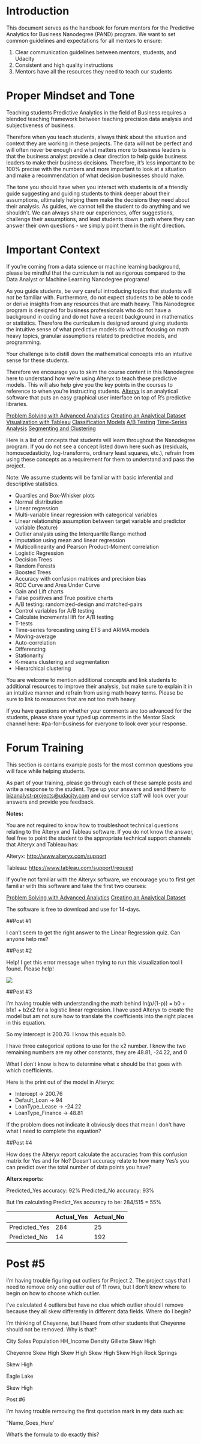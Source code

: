 # Introduction
This document serves as the handbook for forum mentors for the Predictive Analytics for Business Nanodegree (PAND) program. We want to set common guidelines and expectations for all mentors to ensure:

1. Clear communication guidelines between mentors, students, and Udacity
2. Consistent and high quality instructions
3. Mentors have all the resources they need to teach our students

# Proper Mindset and Tone
Teaching students Predictive Analytics in the field of Business requires a blended teaching framework between teaching precision data analysis and subjectiveness of business. 

Therefore when you teach students, always think about the situation and context they are working in these projects. The data will not be perfect and will often never be enough and what matters more to business leaders is that the business analyst provide a clear direction to help guide business leaders to make their business decisions. Therefore, it’s less important to be 100% precise with the numbers and more important to look at a situation and make a recommendation of what decision businesses should make.

The tone you should have when you interact with students is of a friendly guide suggesting and guiding students to think deeper about their assumptions, ultimately helping them make the decisions they need about their analysis. As guides, we cannot tell the student to do anything and we shouldn’t. We can always share our experiences, offer suggestions, challenge their assumptions, and lead students down a path where they can answer their own questions - we simply point them in the right direction.
# Important Context
If you’re coming from a data science or machine learning background, please be mindful that the curriculum is not as rigorous compared to the Data Analyst or Machine Learning Nanodegree programs!

As you guide students, be very careful introducing topics that students will not be familiar with. Furthermore, do not expect students to be able to code or derive insights from any resources that are math heavy. This Nanodegree program is designed for business professionals who do not have a background in coding and do not have a recent background in mathematics or statistics. Therefore the curriculum is designed around giving students the intuitive sense of what predictive models do without focusing on math heavy topics, granular assumptions related to predictive models, and programming.

Your challenge is to distill down the mathematical concepts into an intuitive sense for these students.

Therefore we encourage you to skim the course content in this Nanodegree here to understand how we’re using Alteryx to teach these predictive models. This will also help give you the key points in the courses to reference to when you’re instructing students. [Alteryx](https://www.alteryx.com) is an analytical software that puts an easy graphical user interface on top of R’s predictive libraries.

[Problem Solving with Advanced Analytics](https://classroom.udacity.com/courses/ud976)
[Creating an Analytical Dataset](https://classroom.udacity.com/courses/ud977)
[Visualization with Tableau](https://classroom.udacity.com/courses/ud1006)
[Classification Models](https://classroom.udacity.com/courses/ud978)
[A/B Testing](https://classroom.udacity.com/courses/ud979)
[Time-Series Analysis](https://classroom.udacity.com/courses/ud980)
[Segmenting and Clustering](https://classroom.udacity.com/courses/ud981)

Here is a list of concepts that students will learn throughout the Nanodegree program. If you do not see a concept listed down here such as (residuals, homoscedasticity, log-transforms, ordinary least squares, etc.), refrain from using these concepts as a requirement for them to understand and pass the project. 

Note: We assume students will be familiar with basic inferential and descriptive statistics.

* Quartiles and Box-Whisker plots
* Normal distribution
* Linear regression
* Multi-variable linear regression with categorical variables
* Linear relationship assumption between target variable and predictor variable (feature)
* Outlier analysis using the Interquartile Range method
* Imputation using mean and linear regression
* Multicollinearity and Pearson Product-Moment correlation
* Logistic Regression
* Decision Trees
* Random Forests
* Boosted Trees
* Accuracy with confusion matrices and precision bias
* ROC Curve and Area Under Curve
* Gain and Lift charts
* False positives and True positive charts
* A/B testing: randomized-design and matched-pairs
* Control variables for A/B testing
* Calculate incremental lift for A/B testing
* T-tests
* Time-series forecasting using ETS and ARIMA models
* Moving-average
* Auto-correlation
* Differencing
* Stationarity
* K-means clustering and segmentation
* Hierarchical clustering


You are welcome to mention additional concepts and link students to additional resources to improve their analysis, but make sure to explain it in an intuitive manner and refrain from using math heavy terms. Please be sure to link to resources that are not too math heavy.

If you have questions on whether your comments are too advanced for the students, please share your typed up comments in the Mentor Slack channel here: #pa-for-business for everyone to look over your response.

# Forum Training

This section is contains example posts for the most common questions you will face while helping students.

As part of your training, please go through each of these sample posts and write a response to the student. Type up your answers and send them to bizanalyst-projects@udacity.com and our service staff will look over your answers and provide you feedback.

**Notes:**

You are not required to know how to troubleshoot technical questions relating to the Alteryx and Tableau software. If you do not know the answer, feel free to point the student to the appropriate technical support channels that Alteryx and Tableau has:

Alteryx: http://www.alteryx.com/support

Tableau: https://www.tableau.com/support/request

If you’re not familiar with the Alteryx software, we encourage you to first get familiar with this software and take the first two courses:

[Problem Solving with Advanced Analytics](https://classroom.udacity.com/courses/ud976)
[Creating an Analytical Dataset](https://classroom.udacity.com/courses/ud977)

The software is free to download and use for 14-days.

##Post #1

I can’t seem to get the right answer to the Linear Regression quiz. Can anyone help me?

##Post #2

Help! I get this error message when trying to run this visualization tool I found. Please help!

![](http://i.imgur.com/zedZphO.png)

##Post #3

I’m having trouble with understanding the math behind ln(p/(1-p)) = b0 + b1x1 + b2x2 for a logistic linear regression. I have used Alteryx to create the model but am not sure how to translate the coefficients into the right places in this equation.

So my intercept is 200.76. I know this equals b0.

I have three categorical options to use for the x2 number. I know the two remaining numbers are my other constants, they are 48.81, -24.22, and 0

What I don't know is how to determine what x should be that goes with which coefficients.

Here is the print out of the model in Alteryx:

- Intercept -> 200.76
- Default_Loan -> 94
- LoanType_Lease -> -24.22
- LoanType_Finance -> 48.81

If the problem does not indicate it obviously does that mean I don't have what I need to complete the equation?

##Post #4

How does the Alteryx report calculate the accuracies from this confusion matrix for Yes and for No? Doesn’t accuracy relate to how many Yes’s you can predict over the total number of data points you have?

**Alterx reports:**

Predicted_Yes accuracy: 92%
Predicted_No accuracy: 93%

But I’m calculating Predict_Yes accuracy to be: 284/515 = 55%

|  | Actual_Yes | Actual_No |
| -- | -- | -- |
| Predicted_Yes | 284 | 25 |
| Predicted_No | 14 | 192 |


# Post #5

I’m having trouble figuring out outliers for Project 2. The project says that I need to remove only one outlier out of 11 rows, but I don’t know where to begin on how to choose which outlier. 

I’ve calculated 4 outliers but have no clue which outlier should I remove because they all skew differently in different data fields. Where do I begin?

I’m thinking of Cheyenne, but I heard from other students that Cheyenne should not be removed. Why is that?

City
Sales
Population
HH_Income
Density
Gillette
Skew High






Cheyenne
Skew High
Skew High
Skew High
Skew High
Rock Springs




Skew High


Eagle Lake






Skew High

Post #6

I’m having trouble removing the first quotation mark in my data such as:

“Name_Goes_Here’

What’s the formula to do exactly this?